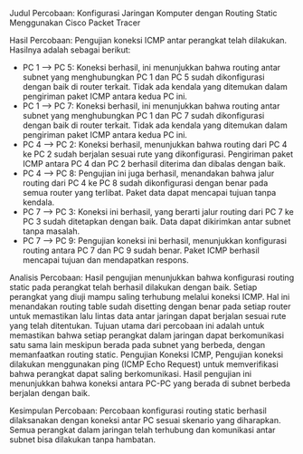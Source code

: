 Judul Percobaan:
Konfigurasi Jaringan Komputer dengan Routing Static Menggunakan Cisco Packet Tracer

Hasil Percobaan:
Pengujian koneksi ICMP antar perangkat telah dilakukan. Hasilnya adalah sebagai berikut:
- PC 1 --> PC 5: Koneksi berhasil, ini menunjukkan bahwa routing antar subnet yang menghubungkan PC 1 dan PC 5 sudah dikonfigurasi dengan baik di router terkait. Tidak ada kendala yang ditemukan dalam pengiriman paket ICMP antara kedua PC ini.
- PC 1 --> PC 7: Koneksi berhasil, ini menunjukkan bahwa routing antar subnet yang menghubungkan PC 1 dan PC 7 sudah dikonfigurasi dengan baik di router terkait. Tidak ada kendala yang ditemukan dalam pengiriman paket ICMP antara kedua PC ini.
- PC 4 --> PC 2: Koneksi berhasil, menunjukkan bahwa routing dari PC 4 ke PC 2 sudah berjalan sesuai rute yang dikonfigurasi. Pengiriman paket ICMP antara PC 4 dan PC 2 berhasil diterima dan dibalas dengan baik.
- PC 4 --> PC 8: Pengujian ini juga berhasil, menandakan bahwa jalur routing dari PC 4 ke PC 8 sudah dikonfigurasi dengan benar pada semua router yang terlibat. Paket data dapat mencapai tujuan tanpa kendala.
- PC 7 --> PC 3: Koneksi ini berhasil, yang berarti jalur routing dari PC 7 ke PC 3 sudah ditetapkan dengan baik. Data dapat dikirimkan antar subnet tanpa masalah.
- PC 7 --> PC 9: Pengujian koneksi ini berhasil, menunjukkan konfigurasi routing antara PC 7 dan PC 9 sudah benar. Paket ICMP berhasil mencapai tujuan dan mendapatkan respons.

Analisis Percobaan:
Hasil pengujian menunjukkan bahwa konfigurasi routing static pada perangkat telah berhasil dilakukan dengan baik. Setiap perangkat yang diuji mampu saling terhubung melalui koneksi ICMP. Hal ini menandakan routing table sudah disetting dengan benar pada setiap router untuk memastikan lalu lintas data antar jaringan dapat berjalan sesuai rute yang telah ditentukan.  Tujuan utama dari percobaan ini adalah untuk memastikan bahwa setiap perangkat dalam jaringan dapat berkomunikasi satu sama lain meskipun berada pada subnet yang berbeda, dengan memanfaatkan routing static.
Pengujian Koneksi ICMP, Pengujian koneksi dilakukan menggunakan ping (ICMP Echo Request) untuk memverifikasi bahwa perangkat dapat saling berkomunikasi. Hasil pengujian ini menunjukkan bahwa koneksi antara PC-PC yang berada di subnet berbeda berjalan dengan baik. 

Kesimpulan Percobaan:
Percobaan konfigurasi routing static berhasil dilaksanakan dengan koneksi antar PC sesuai skenario yang diharapkan. Semua perangkat dalam jaringan telah terhubung dan komunikasi antar subnet bisa dilakukan tanpa hambatan.
